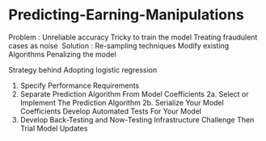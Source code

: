 # Predicting-Earning-Manipulations

Problem : 
Unreliable accuracy
Tricky to train the model
Treating fraudulent cases as noise 
Solution :
Re-sampling techniques
Modify existing Algorithms
Penalizing the model

Strategy behind Adopting logistic regression
1. Specify Performance Requirements
2. Separate Prediction Algorithm From Model Coefficients
   2a. Select or Implement The Prediction Algorithm
   2b. Serialize Your Model Coefficients
Develop Automated Tests For Your Model
4. Develop Back-Testing and Now-Testing Infrastructure
Challenge Then Trial Model Updates
